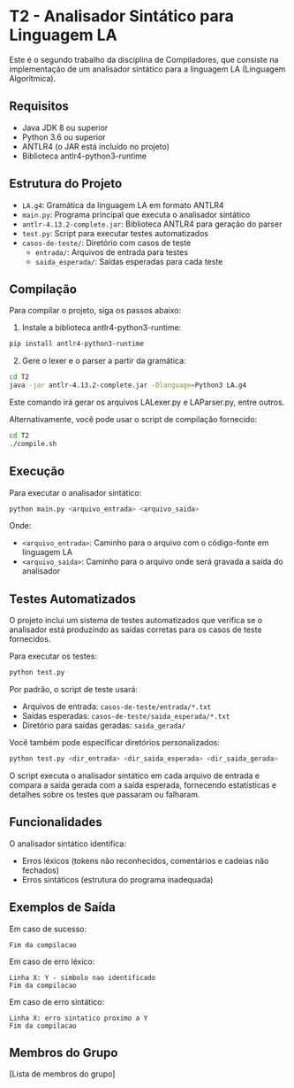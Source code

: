 # T2 - Analisador Sintático para Linguagem LA

Este é o segundo trabalho da disciplina de Compiladores, que consiste na implementação de um analisador sintático para a linguagem LA (Linguagem Algorítmica).

## Requisitos

- Java JDK 8 ou superior
- Python 3.6 ou superior
- ANTLR4 (o JAR está incluído no projeto)
- Biblioteca antlr4-python3-runtime

## Estrutura do Projeto

- `LA.g4`: Gramática da linguagem LA em formato ANTLR4
- `main.py`: Programa principal que executa o analisador sintático
- `antlr-4.13.2-complete.jar`: Biblioteca ANTLR4 para geração do parser
- `test.py`: Script para executar testes automatizados
- `casos-de-teste/`: Diretório com casos de teste
  - `entrada/`: Arquivos de entrada para testes
  - `saida_esperada/`: Saídas esperadas para cada teste

## Compilação

Para compilar o projeto, siga os passos abaixo:

1. Instale a biblioteca antlr4-python3-runtime:

```bash
pip install antlr4-python3-runtime
```

2. Gere o lexer e o parser a partir da gramática:

```bash
cd T2
java -jar antlr-4.13.2-complete.jar -Dlanguage=Python3 LA.g4
```

Este comando irá gerar os arquivos LALexer.py e LAParser.py, entre outros.

Alternativamente, você pode usar o script de compilação fornecido:

```bash
cd T2
./compile.sh
```

## Execução

Para executar o analisador sintático:

```bash
python main.py <arquivo_entrada> <arquivo_saida>
```

Onde:

- `<arquivo_entrada>`: Caminho para o arquivo com o código-fonte em linguagem LA
- `<arquivo_saida>`: Caminho para o arquivo onde será gravada a saída do analisador

## Testes Automatizados

O projeto inclui um sistema de testes automatizados que verifica se o analisador está produzindo as saídas corretas para os casos de teste fornecidos.

Para executar os testes:

```bash
python test.py
```

Por padrão, o script de teste usará:

- Arquivos de entrada: `casos-de-teste/entrada/*.txt`
- Saídas esperadas: `casos-de-teste/saida_esperada/*.txt`
- Diretório para saídas geradas: `saida_gerada/`

Você também pode especificar diretórios personalizados:

```bash
python test.py <dir_entrada> <dir_saida_esperada> <dir_saida_gerada>
```

O script executa o analisador sintático em cada arquivo de entrada e compara a saída gerada com a saída esperada, fornecendo estatísticas e detalhes sobre os testes que passaram ou falharam.

## Funcionalidades

O analisador sintático identifica:

- Erros léxicos (tokens não reconhecidos, comentários e cadeias não fechados)
- Erros sintáticos (estrutura do programa inadequada)

## Exemplos de Saída

Em caso de sucesso:

```
Fim da compilacao
```

Em caso de erro léxico:

```
Linha X: Y - simbolo nao identificado
Fim da compilacao
```

Em caso de erro sintático:

```
Linha X: erro sintatico proximo a Y
Fim da compilacao
```

## Membros do Grupo

[Lista de membros do grupo]
